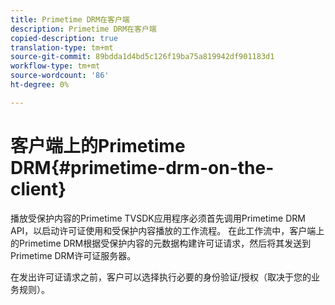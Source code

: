 ```yaml
---
title: Primetime DRM在客户端
description: Primetime DRM在客户端
copied-description: true
translation-type: tm+mt
source-git-commit: 89bdda1d4bd5c126f19ba75a819942df901183d1
workflow-type: tm+mt
source-wordcount: '86'
ht-degree: 0%

---
```



# 客户端上的Primetime DRM{#primetime-drm-on-the-client}

播放受保护内容的Primetime TVSDK应用程序必须首先调用Primetime DRM API，以启动许可证使用和受保护内容播放的工作流程。 在此工作流中，客户端上的Primetime DRM根据受保护内容的元数据构建许可证请求，然后将其发送到Primetime DRM许可证服务器。

在发出许可证请求之前，客户可以选择执行必要的身份验证/授权（取决于您的业务规则）。
